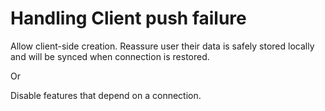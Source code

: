 # Handling Client push failure

Allow client-side creation. Reassure user their data is safely stored locally and will be synced when connection is restored.

Or

Disable features that depend on a connection.
